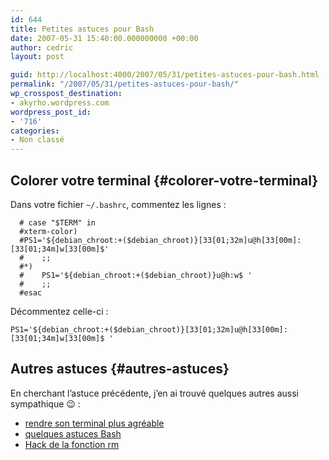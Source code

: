 ```yaml
---
id: 644
title: Petites astuces pour Bash
date: 2007-05-31 15:40:00.000000000 +00:00
author: cedric
layout: post

guid: http://localhost:4000/2007/05/31/petites-astuces-pour-bash.html
permalink: "/2007/05/31/petites-astuces-pour-bash/"
wp_crosspost_destination:
- akyrho.wordpress.com
wordpress_post_id:
- '716'
categories:
- Non classé
---
```

## Colorer votre terminal {#colorer-votre-terminal}

Dans votre fichier <code class="highlighter-rouge">~/.bashrc</code>, commentez les lignes :

<pre><code class="language-ru">  # case "$TERM" in
  #xterm-color)
  #PS1='${debian_chroot:+($debian_chroot)}[33[01;32m]u@h[33[00m]:[33[01;34m]w[33[00m]$'
  #    ;;
  #*)
  #    PS1='${debian_chroot:+($debian_chroot)}u@h:w$ '
  #    ;;
  #esac
</code></pre>

Décommentez celle-ci :

<pre><code class="language-ru">PS1='${debian_chroot:+($debian_chroot)}[33[01;32m]u@h[33[00m]:[33[01;34m]w[33[00m]$ '
</code></pre>

## Autres astuces {#autres-astuces}

En cherchant l’astuce précédente, j’en ai trouvé quelques autres aussi sympathique 😉 :

  * [rendre son terminal plus agréable](http://www.think-underground.com/index.php/post/2006/07/02/300-rendre-son-terminal-bash-plus-agreable)
  * [quelques astuces Bash](http://www.think-underground.com/index.php/post/2005/12/04/126-quelques-astuces-bash)
  * [Hack de la fonction rm](http://www.coder-studio.com/forum2/viewtopic.php?pid=23595)